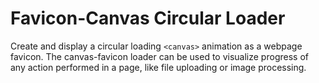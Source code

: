 # Favicon-Canvas Circular Loader
Create and display a circular loading `<canvas>` animation as a webpage favicon. The canvas-favicon loader can be used to visualize progress of any action performed in a page, like file uploading or image processing.
